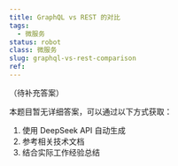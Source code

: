 ```yaml
---
title: GraphQL vs REST 的对比
tags:
  - 微服务
status: robot
class: 微服务
slug: graphql-vs-rest-comparison
ref:
---
```


（待补充答案）

本题目暂无详细答案，可以通过以下方式获取：

1. 使用 DeepSeek API 自动生成
2. 参考相关技术文档
3. 结合实际工作经验总结
